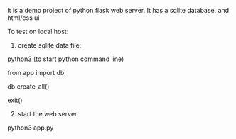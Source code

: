 it is a demo project of python flask web server. It has a sqlite database, and html/css ui

To test on local host:

1) create sqlite data file:

python3 (to start python command line)

from app import db

db.create_all()

exit()

2) start the web server 

python3 app.py



